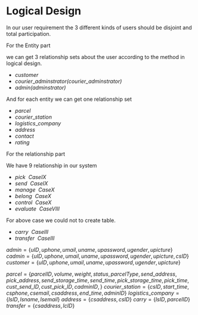 # Logical Design

In our user requirement the 3 different kinds of users should be disjoint and total participation.

For the Entity part

we can get 3 relationship sets about the user according to the method in logical design.

- $customer$
- $courier\_adminstrator$*(courier_adminstrator)*
- $admin$*(adminstrator)*
  
And for each entity we can get one relationship set

- $parcel$
- $courier\_station$
- $logistics\_company$
- $address$
- $contact$
- $rating$

For the relationship part

We have 9 relationship in our system

- $pick$  $\ Case IX$
- $send$  $\ Case IX$
- $manage$  $\ Case X$
- $belong$  $\ Case X$
- $control$ $\ Case X$
- $evaluate$ $\ Case VIII$

For above case we could not to create table.

- $carry$ $\ Case III$
- $transfer$ $\ Case III$

$admin=\{uID,uphone,umail,uname,upassword,ugender,upicture\}$
$cadmin=\{uID,uphone,umail,uname,upassword,ugender,upicture,csID\}$
$customer=\{uID,uphone,umail,uname,upassword,ugender,upicture\}$

$parcel=\{parcelID,volume,weight,status,parcelType,
          send\_address,pick\_address,send\_storage\_time,send\_time,pick\_storage\_time,
          pick\_time,cust\_send\_ID,cust\_pick\_ID,cadminID,\}$
$courier\_station=\{csID,start\_time,csphone,csemail,csaddress,end\_time,adminID\}$
$logistics\_company=\{lsID,lsname,lsemail\}$
$address=\{csaddress,csID\}$
$carry=\{lsID,parcelID\}$
$transfer=\{csaddress,lcID\}$
